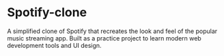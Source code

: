 # Spotify-clone
A simplified clone of Spotify that recreates the look and feel of the popular music streaming app. Built as a practice project to learn modern web development tools and UI design.
